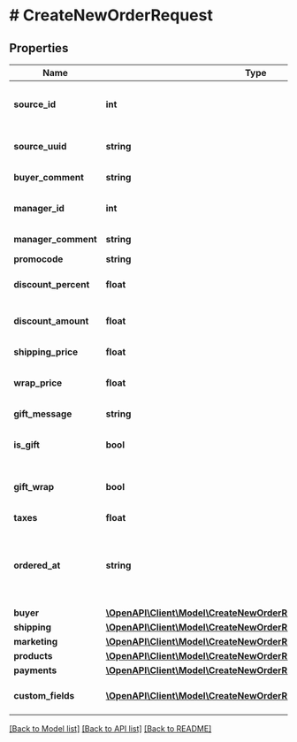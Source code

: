 # # CreateNewOrderRequest

## Properties

Name | Type | Description | Notes
------------ | ------------- | ------------- | -------------
**source_id** | **int** | Ідентифікатор джерела. Обов&#39;язкове поле |
**source_uuid** | **string** | Номер замовлення у джерелі | [optional]
**buyer_comment** | **string** | Коментар покупця | [optional]
**manager_id** | **int** | Ідентифікатор відповідального менеджера | [optional]
**manager_comment** | **string** | Коментар менеджера | [optional]
**promocode** | **string** | Промо код | [optional]
**discount_percent** | **float** | Знижка на замовлення у % | [optional]
**discount_amount** | **float** | Знижка на замовлення фіксована | [optional]
**shipping_price** | **float** | Вартість доставки | [optional]
**wrap_price** | **float** | Вартість подарункової упаковки | [optional]
**gift_message** | **string** | Привітальне повідомлення | [optional]
**is_gift** | **bool** | Ознака, що замовлення для подарунку | [optional]
**gift_wrap** | **bool** | Ознака, що потрібна подарункова упаковка | [optional]
**taxes** | **float** | Сума податків | [optional]
**ordered_at** | **string** | Дата і час замовлення. Якщо не передається, буде використаний поточний час | [optional]
**buyer** | [**\OpenAPI\Client\Model\CreateNewOrderRequestBuyer**](CreateNewOrderRequestBuyer.md) |  |
**shipping** | [**\OpenAPI\Client\Model\CreateNewOrderRequestShipping**](CreateNewOrderRequestShipping.md) |  | [optional]
**marketing** | [**\OpenAPI\Client\Model\CreateNewOrderRequestMarketing**](CreateNewOrderRequestMarketing.md) |  | [optional]
**products** | [**\OpenAPI\Client\Model\CreateNewOrderRequestProductsInner[]**](CreateNewOrderRequestProductsInner.md) |  | [optional]
**payments** | [**\OpenAPI\Client\Model\CreateNewOrderRequestPaymentsInner[]**](CreateNewOrderRequestPaymentsInner.md) |  | [optional]
**custom_fields** | [**\OpenAPI\Client\Model\CreateNewOrderRequestCustomFieldsInner[]**](CreateNewOrderRequestCustomFieldsInner.md) | Користувацькі поля в замовленні | [optional]

[[Back to Model list]](../../README.md#models) [[Back to API list]](../../README.md#endpoints) [[Back to README]](../../README.md)
